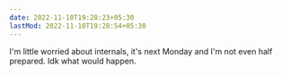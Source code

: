 ```yaml
---
date: 2022-11-10T19:28:23+05:30
lastMod: 2022-11-10T19:28:54+05:30
---
```


I'm little worried about internals, it's next Monday and I'm not even half prepared. Idk what would happen.
